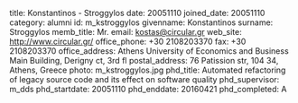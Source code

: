 title: Konstantinos - Stroggylos
date: 20051110
joined_date: 20051110
category: alumni
id: m_kstroggylos
givenname: Konstantinos
surname: Stroggylos
memb_title: Mr.
email: kostas@circular.gr
web_site: http://www.circular.gr/
office_phone: +30 2108203370
fax: +30 2108203370
office_address: Athens University of Economics and Business Main Building, Derigny ct, 3rd fl
postal_address: 76 Patission str, 104 34, Athens, Greece
photo: m_kstroggylos.jpg
phd_title: Automated refactoring of legacy source code and its effect on software quality
phd_supervisor: m_dds
phd_startdate: 20051110
phd_enddate: 20160421
phd_completed: A
